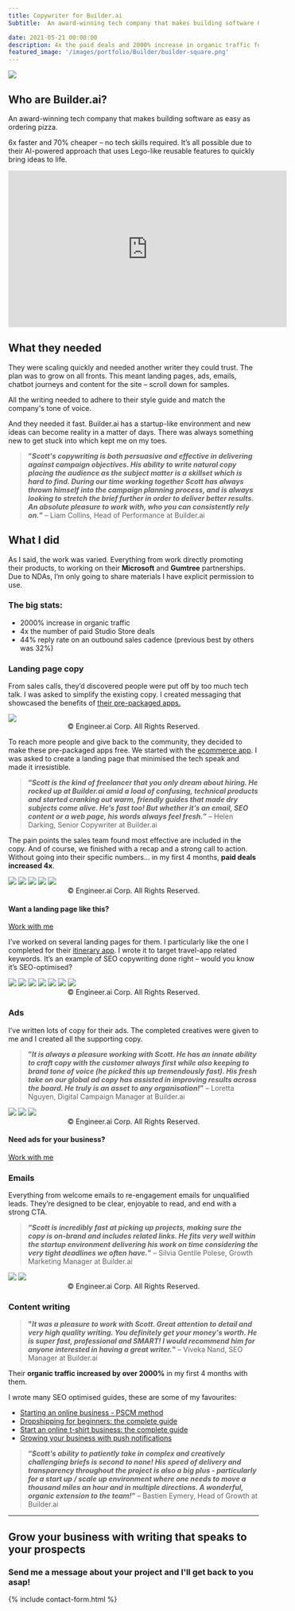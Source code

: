 ```yaml
---
title: Copywriter for Builder.ai
Subtitle:  An award-winning tech company that makes building software 6x faster and 70% cheaper

date: 2021-05-21 00:00:00
description: 4x the paid deals and 2000% increase in organic traffic for this award-winning tech company. I wrote landing pages, ads, email sequences, chatbot journeys, and content. 
featured_image: '/images/portfolio/Builder/builder-square.png'
---
```


![](/images/portfolio/Builder/builder-landscape.png)
## Who are Builder.ai?
An award-winning tech company that makes building software as easy as ordering pizza. 

6x faster and 70% cheaper – no tech skills required. It’s all possible due to their AI-powered approach that uses Lego-like reusable features to quickly bring ideas to life.

<iframe width="560" height="315" src="https://www.youtube.com/embed/Zn70RM1RSxk" title="YouTube video player" frameborder="0" allow="accelerometer; autoplay; clipboard-write; encrypted-media; gyroscope; picture-in-picture" allowfullscreen></iframe>

## What they needed
They were scaling quickly and needed another writer they could trust. The plan was to grow on all fronts. This meant landing pages, ads, emails, chatbot journeys and content for the site – scroll down for samples.

All the writing needed to adhere to their style guide and match the company's tone of voice. 

And they needed it fast. Builder.ai has a startup-like environment and new ideas can become reality in a matter of days. There was always something new to get stuck into which kept me on my toes.


>**”*Scott's copywriting is both persuasive and effective in delivering against campaign objectives. His ability to write natural copy placing the audience as the subject matter is a skillset which is hard to find. During our time working together Scott has always thrown himself into the campaign planning process, and is always looking to stretch the brief further in order to deliver better results. An absolute pleasure to work with, who you can consistently rely on.*”** – Liam Collins, Head of Performance at Builder.ai

## What I did 
As I said, the work was varied. Everything from work directly promoting their products, to working on their **Microsoft** and **Gumtree** partnerships. Due to NDAs, I’m only going to share materials I have explicit permission to use.

### The big stats:
* 2000% increase in organic traffic
* 4x the number of paid Studio Store deals
* 44% reply rate on an outbound sales cadence (previous best by others was 32%)

### Landing page copy
From sales calls, they’d discovered people were put off by too much tech talk. I was asked to simplify the existing copy. I created messaging that showcased the benefits of [their pre-packaged apps.](https://www.builder.ai/studio-store)

<div class="gallery" data-columns="1">
<img src="/images/portfolio/Builder/Studio_Store.jpg">
</div>
<center>© Engineer.ai Corp. All Rights Reserved.</center>


To reach more people and give back to the community, they decided to make these pre-packaged apps free. We started with the [ecommerce app](https://www.builder.ai/studio-store/free-ecommerce-app). I was asked to create a landing page that minimised the tech speak and made it irresistible.

> **“*Scott is the kind of freelancer that you only dream about hiring. He rocked up at Builder.ai amid a load of confusing, technical products and started cranking out warm, friendly guides that made dry subjects come alive. He’s fast too! But whether it’s an email, SEO content or a web page, his words always feel fresh.*”** – Helen Darking, Senior Copywriter at Builder.ai

The pain points the sales team found most effective are included in the copy. And of course, we finished with a recap and a strong call to action. Without going into their specific numbers... in my first 4 months, **paid deals increased 4x**.

<div class="gallery" data-columns="1">
    <img src="/images/portfolio/Builder/ecom.jpg">
    <img src="/images/portfolio/Builder/without_a_finger.jpg">
    <img src="/images/portfolio/Builder/no_cut_of_sales.jpg">
    <img src="/images/portfolio/Builder/valuable_data.jpg">
    <img src="/images/portfolio/Builder/get_online_cta.jpg">
</div>
<center>© Engineer.ai Corp. All Rights Reserved.</center>

#### Want a landing page like this?
<a href="https://scott-oneill.co.uk/contact" class="button button--large">Work with me</a>

I’ve worked on several landing pages for them. I particularly like the one I completed for their [itinerary app](https://www.builder.ai/app-builder/itinerary-app). I wrote it to target travel-app related keywords. It’s an example of SEO copywriting done right – would you know it’s SEO-optimised?

<div class="gallery" data-columns="1">
    <img src="/images/portfolio/Builder/itinerary_hero.jpg">
    <img src="/images/portfolio/Builder/itinerary_fast.jpg">
    <img src="/images/portfolio/Builder/itinerary_monetise.jpg">
    <img src="/images/portfolio/Builder/itinerary_tracking.jpg">
    <img src="/images/portfolio/Builder/itinerary_why_1.jpg">
    <img src="/images/portfolio/Builder/itinerary_why_2.jpg">
    <img src="/images/portfolio/Builder/itinerary_why_3.jpg">
</div>
<center>© Engineer.ai Corp. All Rights Reserved.</center>

### Ads
I’ve written lots of copy for their ads. The completed creatives were given to me and I created all the supporting copy.

>**”*It is always a pleasure working with Scott. He has an innate ability to craft copy with the customer always first while also keeping to brand tone of voice (he picked this up tremendously fast). His fresh take on our global ad copy has assisted in improving results across the board. He truly is an asset to any organisation!*”** – Loretta Nguyen, Digital Campaign Manager at Builder.ai

<div class="gallery" data-columns="3">
    <img src="/images/portfolio/Builder/FB_1.png">
    <img src="/images/portfolio/Builder/FB_2.png">
    <img src="/images/portfolio/Builder/FB_3.png">
</div>
<center>© Engineer.ai Corp. All Rights Reserved.</center>

#### Need ads for your business?
<a href="https://scott-oneill.co.uk/contact" class="button button--large">Work with me</a>


### Emails
Everything from welcome emails to re-engagement emails for unqualified leads. They’re designed to be clear, enjoyable to read, and end with a strong CTA.

>**“*Scott is incredibly fast at picking up projects, making sure the copy is on-brand and includes related links. He fits very well within the startup environment delivering his work on time considering the very tight deadlines we often have.*”** – Silvia Gentile Polese, Growth Marketing Manager at Builder.ai

<div class="gallery" data-columns="2">
    <img src="/images/portfolio/Builder/not_qualified_just_exploring.png">
    <img src="/images/portfolio/Builder/welcome_email.png">
</div>
<center>© Engineer.ai Corp. All Rights Reserved.</center>

### Content writing
>**"*It was a pleasure to work with Scott. Great attention to detail and very high quality writing. You definitely get your money's worth. He is super fast, professional and SMART! I would recommend him for anyone interested in having a great writer.*"** – Viveka Nand, SEO Manager at Builder.ai

Their **organic traffic increased by over 2000%** in my first 4 months with them.
 
 I wrote many SEO optimised guides, these are some of my favourites:

* [Starting an online business - PSCM method](https://www.builder.ai/guides/starting-an-online-business)
* [Dropshipping for beginners: the complete guide](https://www.builder.ai/guides/dropshipping-guide)
* [Start an online t-shirt business: the complete guide](https://www.builder.ai/guides/start-online-t-shirt-business)
* [Growing your business with push notifications](https://www.builder.ai/guides/push-notifications)

>**“*Scott's ability to patiently take in complex and creatively challenging briefs is second to none! His speed of delivery and transparency throughout the project is also a big plus - particularly for a start up / scale up environment where one needs to move a thousand miles an hour and in multiple directions. A wonderful, organic extension to the team!*”** – Bastien Eymery, Head of Growth at Builder.ai

---
## Grow your business with writing that speaks to your prospects
### Send me a message about your project and I'll get back to you asap!
{% include contact-form.html %}





